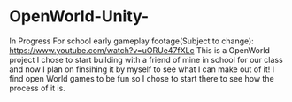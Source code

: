 # OpenWorld-Unity-
In Progress For school early gameplay footage(Subject to change): https://www.youtube.com/watch?v=uORUe47fXLc
This is a OpenWorld project I chose to start building with a friend of mine in school for our class and now I plan on finsihing it by myself to see what I can make out of it! I find open World games to be fun so I chose to start there to see how the process of it is.
